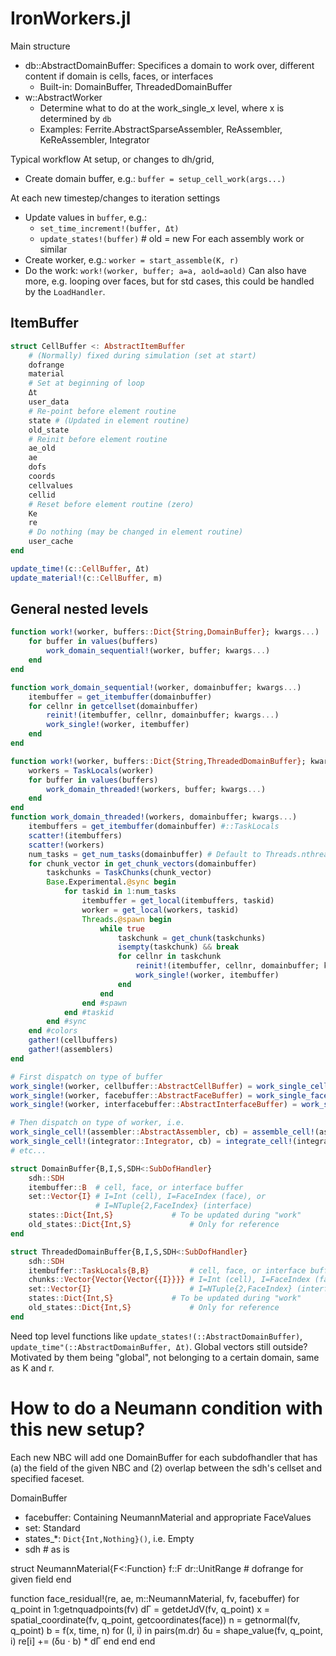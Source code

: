 # IronWorkers.jl

Main structure
* db::AbstractDomainBuffer: Specifices a domain to work over, different content if domain is cells, faces, or interfaces
  * Built-in: DomainBuffer, ThreadedDomainBuffer
* w::AbstractWorker
  * Determine what to do at the work_single_x level, where x is determined by `db`
  * Examples: Ferrite.AbstractSparseAssembler, ReAssembler, KeReAssembler, Integrator
  
Typical workflow
At setup, or changes to dh/grid, 
* Create domain buffer, e.g.: `buffer = setup_cell_work(args...)`

At each new timestep/changes to iteration settings
* Update values in `buffer`, e.g.:
   * `set_time_increment!(buffer, Δt)`
   * `update_states!(buffer)` # old = new
For each assembly work or similar
* Create worker, e.g.: `worker = start_assemble(K, r)`
* Do the work: `work!(worker, buffer; a=a, aold=aold)`
Can also have more, e.g. looping over faces, but for std cases, 
this could be handled by the `LoadHandler`.

## ItemBuffer
```julia
struct CellBuffer <: AbstractItemBuffer
    # (Normally) fixed during simulation (set at start)
    dofrange
    material
    # Set at beginning of loop
    Δt
    user_data
    # Re-point before element routine
    state # (Updated in element routine)
    old_state 
    # Reinit before element routine
    ae_old
    ae
    dofs
    coords
    cellvalues
    cellid
    # Reset before element routine (zero)
    Ke
    re
    # Do nothing (may be changed in element routine)
    user_cache
end

update_time!(c::CellBuffer, Δt)
update_material!(c::CellBuffer, m)
```
## General nested levels 

```julia
function work!(worker, buffers::Dict{String,DomainBuffer}; kwargs...)
    for buffer in values(buffers)
        work_domain_sequential!(worker, buffer; kwargs...)
    end
end

function work_domain_sequential!(worker, domainbuffer; kwargs...)
    itembuffer = get_itembuffer(domainbuffer)
    for cellnr in getcellset(domainbuffer)
        reinit!(itembuffer, cellnr, domainbuffer; kwargs...)
        work_single!(worker, itembuffer)
    end
end

function work!(worker, buffers::Dict{String,ThreadedDomainBuffer}; kwargs...)
    workers = TaskLocals(worker)
    for buffer in values(buffers)
        work_domain_threaded!(workers, buffer; kwargs...)
    end
end
function work_domain_threaded!(workers, domainbuffer; kwargs...)
    itembuffers = get_itembuffer(domainbuffer) #::TaskLocals
    scatter!(itembuffers)
    scatter!(workers)
    num_tasks = get_num_tasks(domainbuffer) # Default to Threads.nthreads()
    for chunk_vector in get_chunk_vectors(domainbuffer)
        taskchunks = TaskChunks(chunk_vector)
        Base.Experimental.@sync begin 
            for taskid in 1:num_tasks
                itembuffer = get_local(itembuffers, taskid)
                worker = get_local(workers, taskid)
                Threads.@spawn begin
                    while true
                        taskchunk = get_chunk(taskchunks)
                        isempty(taskchunk) && break
                        for cellnr in taskchunk
                            reinit!(itembuffer, cellnr, domainbuffer; kwargs...)
                            work_single!(worker, itembuffer)
                        end
                    end
                end #spawn
            end #taskid
        end #sync
    end #colors
    gather!(cellbuffers)
    gather!(assemblers)
end

# First dispatch on type of buffer
work_single!(worker, cellbuffer::AbstractCellBuffer) = work_single_cell!(worker, cellbuffer)
work_single!(worker, facebuffer::AbstractFaceBuffer) = work_single_face!(worker, facebuffer)
work_single!(worker, interfacebuffer::AbstractInterfaceBuffer) = work_single_interface!(worker, interfacebuffer)

# Then dispatch on type of worker, i.e.
work_single_cell!(assembler::AbstractAssembler, cb) = assemble_cell!(assembler, cb)
work_single_cell!(integrator::Integrator, cb) = integrate_cell!(integrator, cb)
# etc...

struct DomainBuffer{B,I,S,SDH<:SubDofHandler}
    sdh::SDH
    itembuffer::B  # cell, face, or interface buffer 
    set::Vector{I} # I=Int (cell), I=FaceIndex (face), or
                   # I=NTuple{2,FaceIndex} (interface)
    states::Dict{Int,S}             # To be updated during "work"
    old_states::Dict{Int,S}             # Only for reference
end

struct ThreadedDomainBuffer{B,I,S,SDH<:SubDofHandler}
    sdh::SDH
    itembuffer::TaskLocals{B,B}         # cell, face, or interface buffer 
    chunks::Vector{Vector{Vector{{I}}}} # I=Int (cell), I=FaceIndex (face), or
    set::Vector{I}                      # I=NTuple{2,FaceIndex} (interface)
    states::Dict{Int,S}             # To be updated during "work"
    old_states::Dict{Int,S}             # Only for reference
end
```

Need top level functions like 
`update_states!(::AbstractDomainBuffer)`,
`update_time"(::AbstractDomainBuffer, Δt)`. 
Global vectors still outside? Motivated by them being "global", not belonging
to a certain domain, same as K and r. 


# How to do a Neumann condition with this new setup?
Each new NBC will add one DomainBuffer for each subdofhandler that 
has (a) the field of the given NBC and (2) overlap between the sdh's cellset 
and specified faceset. 

DomainBuffer
* facebuffer: Containing NeumannMaterial and appropriate FaceValues
* set: Standard
* states_*: `Dict{Int,Nothing}()`, i.e. Empty
* sdh # as is


struct NeumannMaterial{F<:Function}
    f::F
    dr::UnitRange # dofrange for given field
end

function face_residual!(re, ae, m::NeumannMaterial, fv, facebuffer)
    for q_point in 1:getnquadpoints(fv)
        dΓ = getdetJdV(fv, q_point)
        x = spatial_coordinate(fv, q_point, getcoordinates(face))
        n = getnormal(fv, q_point)
        b = f(x, time, n)
        for (I, i) in pairs(m.dr)
            δu = shape_value(fv, q_point, i)
            re[i] += (δu ⋅ b) * dΓ
        end
    end
end
